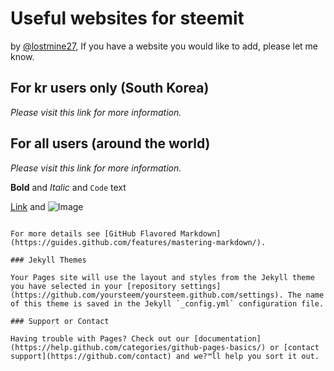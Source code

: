 # Useful websites for steemit 
by [@lostmine27](https://steemit.com/@lostmine27), If you have a website you would like to add, please let me know.

## For kr users only (South Korea)












_Please visit this link for more information._







## For all users (around the world)
_Please visit this link for more information._

**Bold** and _Italic_ and `Code` text

[Link](url) and ![Image](src)
```

For more details see [GitHub Flavored Markdown](https://guides.github.com/features/mastering-markdown/).

### Jekyll Themes

Your Pages site will use the layout and styles from the Jekyll theme you have selected in your [repository settings](https://github.com/yoursteem/yoursteem.github.com/settings). The name of this theme is saved in the Jekyll `_config.yml` configuration file.

### Support or Contact

Having trouble with Pages? Check out our [documentation](https://help.github.com/categories/github-pages-basics/) or [contact support](https://github.com/contact) and we?™ll help you sort it out.
